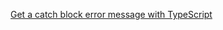 
[Get a catch block error message with TypeScript](https://kentcdodds.com/blog/get-a-catch-block-error-message-with-typescript)